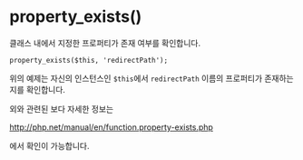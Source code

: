 # property_exists()

클래스 내에서 지정한 프로퍼티가 존재 여부를 확인합니다.



```
property_exists($this, 'redirectPath');
```

위의 예제는 자신의 인스턴스인 `$this`에서 `redirectPath` 이름의 프로퍼티가 존재하는 지를 확인합니다.



외와 관련된 보다 자세한 정보는 

 http://php.net/manual/en/function.property-exists.php

에서 확인이 가능합니다.